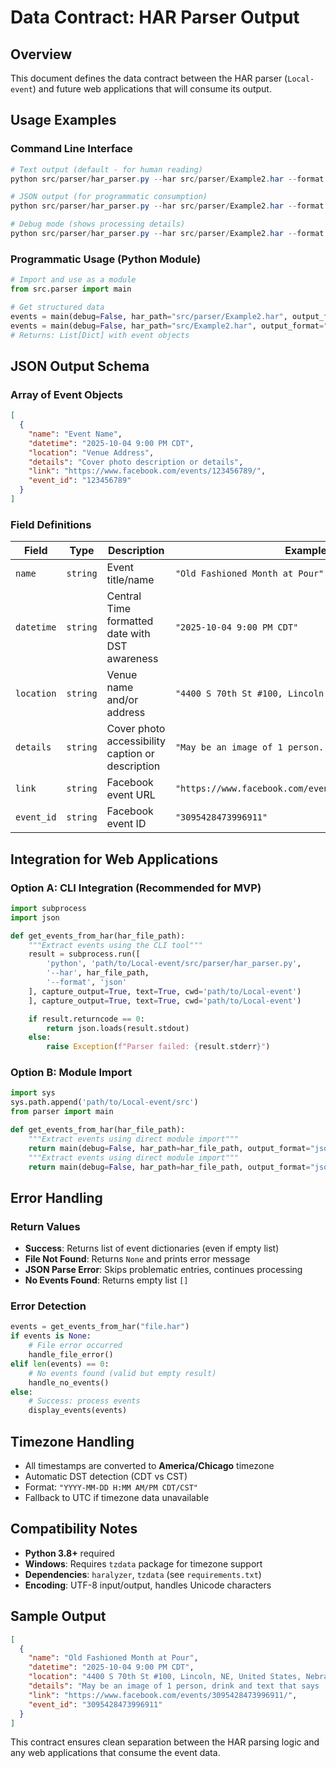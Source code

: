 # Data Contract: HAR Parser Output

## Overview
This document defines the data contract between the HAR parser (`Local-event`) and future web applications that will consume its output.

## Usage Examples

### Command Line Interface
```powershell
# Text output (default - for human reading)
python src/parser/har_parser.py --har src/parser/Example2.har --format text

# JSON output (for programmatic consumption)
python src/parser/har_parser.py --har src/parser/Example2.har --format json

# Debug mode (shows processing details)
python src/parser/har_parser.py --har src/parser/Example2.har --format json --debug
```

### Programmatic Usage (Python Module)
```python
# Import and use as a module
from src.parser import main

# Get structured data
events = main(debug=False, har_path="src/parser/Example2.har", output_format="json")
events = main(debug=False, har_path="src/Example2.har", output_format="json")
# Returns: List[Dict] with event objects
```

## JSON Output Schema

### Array of Event Objects
```json
[
  {
    "name": "Event Name",
    "datetime": "2025-10-04 9:00 PM CDT",
    "location": "Venue Address",
    "details": "Cover photo description or details",
    "link": "https://www.facebook.com/events/123456789/",
    "event_id": "123456789"
  }
]
```

### Field Definitions

| Field | Type | Description | Example |
|-------|------|-------------|---------|
| `name` | `string` | Event title/name | `"Old Fashioned Month at Pour"` |
| `datetime` | `string` | Central Time formatted date with DST awareness | `"2025-10-04 9:00 PM CDT"` |
| `location` | `string` | Venue name and/or address | `"4400 S 70th St #100, Lincoln, NE"` |
| `details` | `string` | Cover photo accessibility caption or description | `"May be an image of 1 person..."` |
| `link` | `string` | Facebook event URL | `"https://www.facebook.com/events/3095428473996911/"` |
| `event_id` | `string` | Facebook event ID | `"3095428473996911"` |

## Integration for Web Applications

### Option A: CLI Integration (Recommended for MVP)
```python
import subprocess
import json

def get_events_from_har(har_file_path):
    """Extract events using the CLI tool"""
    result = subprocess.run([
        'python', 'path/to/Local-event/src/parser/har_parser.py',
        '--har', har_file_path,
        '--format', 'json'
    ], capture_output=True, text=True, cwd='path/to/Local-event')
    ], capture_output=True, text=True, cwd='path/to/Local-event')

    if result.returncode == 0:
        return json.loads(result.stdout)
    else:
        raise Exception(f"Parser failed: {result.stderr}")
```

### Option B: Module Import
```python
import sys
sys.path.append('path/to/Local-event/src')
from parser import main

def get_events_from_har(har_file_path):
    """Extract events using direct module import"""
    return main(debug=False, har_path=har_file_path, output_format="json")
    """Extract events using direct module import"""
    return main(debug=False, har_path=har_file_path, output_format="json")
```

## Error Handling

### Return Values
- **Success**: Returns list of event dictionaries (even if empty list)
- **File Not Found**: Returns `None` and prints error message
- **JSON Parse Error**: Skips problematic entries, continues processing
- **No Events Found**: Returns empty list `[]`

### Error Detection
```python
events = get_events_from_har("file.har")
if events is None:
    # File error occurred
    handle_file_error()
elif len(events) == 0:
    # No events found (valid but empty result)
    handle_no_events()
else:
    # Success: process events
    display_events(events)
```

## Timezone Handling
- All timestamps are converted to **America/Chicago** timezone
- Automatic DST detection (CDT vs CST)
- Format: `"YYYY-MM-DD H:MM AM/PM CDT/CST"`
- Fallback to UTC if timezone data unavailable

## Compatibility Notes
- **Python 3.8+** required
- **Windows**: Requires `tzdata` package for timezone support
- **Dependencies**: `haralyzer`, `tzdata` (see `requirements.txt`)
- **Encoding**: UTF-8 input/output, handles Unicode characters

## Sample Output
```json
[
  {
    "name": "Old Fashioned Month at Pour",
    "datetime": "2025-10-04 9:00 PM CDT",
    "location": "4400 S 70th St #100, Lincoln, NE, United States, Nebraska 68516",
    "details": "May be an image of 1 person, drink and text that says 'OLD FASHIONED MONTH only at Pour POUR CRAFT BEER CRAFTBEER&SPIRITS & SPIRITS EVERY SATURDAY IN OCT TRY 3 NEW OLD FASHIONEDS!'",
    "link": "https://www.facebook.com/events/3095428473996911/",
    "event_id": "3095428473996911"
  }
]
```

This contract ensures clean separation between the HAR parsing logic and any web applications that consume the event data.
